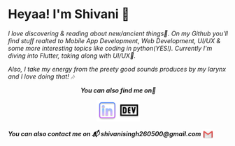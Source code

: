 # Heyaa! I'm Shivani 🌼
<i>I love discovering & reading about new/ancient things🐣. On my Github you'll find stuff realted to Mobile App Development, Web Development, UI/UX & some more interesting topics like coding in python(YES!). Currently I'm diving into Flutter, taking along with UI/UX🖤.</i>

<i> Also, I take my energy from the preety good sounds produces by my larynx and I love doing that! 🎶
  
  
  
<p align="center"><b><i>You can also find me on👀</p>

<p align="center"><a href="https://www.linkedin.com/in/shivani-singh-86b640192/"><img src="/Icons/linkedin.png" width=50></a><a href="https://dev.to/singhshivani"><img src="/Icons/dev.png" width=50></a></p>





<p> You can also contact me on 📬 shivanisingh260500@gmail.com <img src="/Icons/gmail.png" width=25 align="center">   </p>
